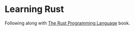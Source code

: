 # Learning Rust

Following along with [The Rust Programming
Language](https://doc.rust-lang.org/book/) book.
